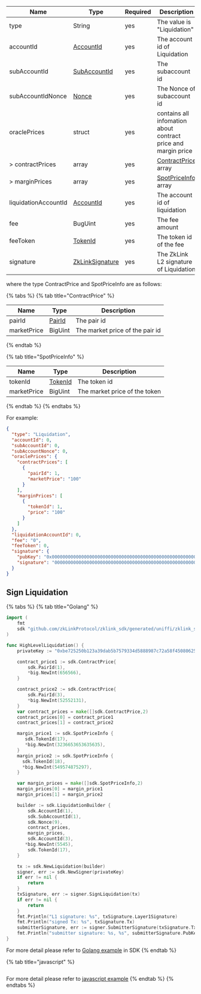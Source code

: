 <table>
<thead><tr><th width="20">Name</th><th width="20">Type</th><th width="10">Required</th><th width="250">Description</th></tr></thead>
<tbody>

<tr><td> type                 </td><td> String          </td><td> yes       </td><td> The value is "Liquidation"                                    </td></tr>
<tr><td> accountId            </td><td> <a href="../data_types.md#accountid">AccountId</a>       </td><td> yes       </td><td> The account id of Liquidation                                 </td></tr>
<tr><td> subAccountId         </td><td> <a href="../data_types.md#subaccountid">SubAccountId</a></td><td> yes       </td><td> The subaccount id                                             </td></tr>
<tr><td> subAccountIdNonce    </td><td> <a href="../data_types.md#nonce">Nonce</a></td><td> yes       </td><td> The Nonce of subaccount id                                    </td></tr>
<tr><td> oraclePrices         </td><td> struct          </td><td> yes       </td><td> contains all infomation about contract price and margin price </td></tr>
<tr><td> > contractPrices     </td><td> array           </td><td> yes       </td><td> <a name="a1" href="#">ContractPrice</a> array                                       </td></tr>                                  
<tr><td> > marginPrices       </td><td> array           </td><td> yes       </td><td> <a name="a2" href="#">SpotPriceInfo</a> array                                       </td></tr>                                 
<tr><td> liquidationAccountId </td><td> <a href="../data_types.md#accountid">AccountId</a></td><td> yes       </td><td> The account id of liquidation                                 </td></tr>
<tr><td> fee                  </td><td> BugUint         </td><td> yes       </td><td> The fee amount                                                </td></tr>
<tr><td> feeToken             </td><td> <a href="../data_types.md#tokenid">TokenId</a></td><td> yes       </td><td> The token id of the fee                                       </td></tr>
<tr><td> signature            </td><td> <a href="../data_types.md#zklinksignature">ZkLinkSignature</a></td><td> yes       </td><td> The ZkLink L2 signature of Liquidation                        </td></tr>

</tbody>
</table>

<p id="a1">where the type ContractPrice and SpotPriceInfo are as follows:</p>

{% tabs %}
{% tab title="ContractPrice" %}

| Name        | Type              | Description                     |
|-------------|-------------------|---------------------------------|
| pairId      | [PairId](#PairId) | The pair id                     |
| marketPrice | BigUint           | The market price of the pair id |

{% endtab  %}

{% tab title="SpotPriceInfo" %}

| Name       | Type                | Description                   |
|------------|---------------------|-------------------------------|
| tokenId    | [TokenId](#tokenId) | The token id                  |
| marketPrice | BigUint             | The market price of the token |

{% endtab %}
{% endtabs %}

For example:

```json
{
  "type": "Liquidation",
  "accountId": 0,
  "subAccountId": 0,
  "subAccountNonce": 0,
  "oraclePrices": {
    "contractPrices": [
      {
        "pairId": 1,
        "marketPrice": "100"
      }
    ],
    "marginPrices": [
      {
        "tokenId": 1,
        "price": "100"
      }
    ]
  },
  "liquidationAccountId": 0,
  "fee": "0",
  "feeToken": 0,
  "signature": {
    "pubKey": "0x0000000000000000000000000000000000000000000000000000000000000000",
    "signature": "00000000000000000000000000000000000000000000000000000000000000000000000000000000000000000000000000000000000000000000000000000000"
  }
}
```

## Sign Liquidation

{% tabs %}
{% tab title="Golang" %}
```go
import (
    fmt
    sdk "github.com/zkLinkProtocol/zklink_sdk/generated/uniffi/zklink_sdk"
)

func HighLevelLiquidation() {
    privateKey := "0xbe725250b123a39dab5b7579334d5888987c72a58f4508062545fe6e08ca94f4"

    contract_price1 := sdk.ContractPrice{
        sdk.PairId(1),
        *big.NewInt(656566),
    }

    contract_price2 := sdk.ContractPrice{
        sdk.PairId(3),
        *big.NewInt(52552131),
    }
    var contract_prices = make([]sdk.ContractPrice,2)
    contract_prices[0] = contract_price1
    contract_prices[1] = contract_price2

    margin_price1 := sdk.SpotPriceInfo {
       sdk.TokenId(17),
       *big.NewInt(3236653653635635),
    }
    margin_price2 := sdk.SpotPriceInfo {
      sdk.TokenId(18),
      *big.NewInt(549574875297),
    }

    var margin_prices = make([]sdk.SpotPriceInfo,2)
    margin_prices[0] = margin_price1
    margin_prices[1] = margin_price2

    builder := sdk.LiquidationBuilder {
        sdk.AccountId(1),
        sdk.SubAccountId(1),
        sdk.Nonce(9),
        contract_prices,
        margin_prices,
        sdk.AccountId(3),
       *big.NewInt(5545),
        sdk.TokenId(17),
    }

    tx := sdk.NewLiquidation(builder)
    signer, err := sdk.NewSigner(privateKey)
    if err != nil {
        return
    }
    txSignature, err := signer.SignLiquidation(tx)
    if err != nil {
        return
    }
    fmt.Println("L1 signature: %s", txSignature.Layer1Signature)
    fmt.Println("signed Tx: %s", txSignature.Tx)
    submitterSignature, err := signer.SubmitterSignature(txSignature.Tx)
    fmt.Println("submitter signature: %s, %s", submitterSignature.PubKey, submitterSignature.Signature)
}
```

For more detail please refer to [Golang example](https://github.com/zkLinkProtocol/zklink_sdk/tree/main/examples/Golang) in SDK
{% endtab %}

{% tab title="javascript" %}

```javascript

```

For more detail please refer to [javascript example](https://github.com/zkLinkProtocol/zklink_sdk/tree/main/examples/Javascript)
{% endtab %}
{% endtabs %}

